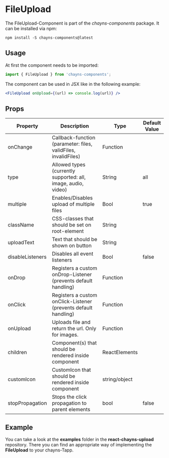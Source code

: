 # FileUpload #

The FileUpload-Component is part of the *chayns-components* package. It can be installed via npm:

    npm install -S chayns-components@latest


## Usage ##

At first the component needs to be imported:

```jsx harmony
import { FileUpload } from 'chayns-components';
```

The component can be used in JSX like in the following example:

```jsx harmony
<FileUpload onUpload={(url) => console.log(url)} />
```


## Props ##
| Property          | Description                                                                | Type          | Default Value |
|-------------------|----------------------------------------------------------------------------|---------------|---------------|
| onChange          | Callback-function (parameter: files, validFiles, invalidFiles)             | Function      |               |
| type              | Allowed types (currently supported: all, image, audio, video)              | String        | all           |
| multiple          | Enables/Disables upload of multiple files                                  | Bool          | true          |
| className         | CSS-classes that should be set on root-element                             | String        |               |
| uploadText        | Text that should be shown on button                                        | String        |               |
| disableListeners  | Disables all event listeners                                               | Bool          | false         |
| onDrop            | Registers a custom onDrop-Listener (prevents default handling)             | Function      |               |
| onClick           | Registers a custom onClick-Listener (prevents default handling)            | Function      |               |
| onUpload          | Uploads file and return the url. Only for images.                          | Function      |               |
| children          | Component(s) that should be rendered inside component                      | ReactElements |               |
| customIcon        | CustomIcon that should be rendered inside component                        | string/object |               |
| stopPropagation     | Stops the click propagation to parent elements                           | bool          | false         |


## Example ##

You can take a look at the **examples** folder in the **react-chayns-upload** repository. There you can find an appropriate way of implementing the **FileUpload** to your chayns-Tapp.
